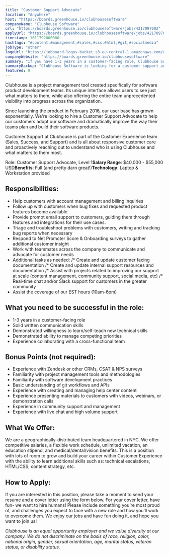 ```yaml
---
title: "Customer Support Advocate"
location: "Anywhere"
host: "https://boards.greenhouse.io/clubhousesoftware"
companyName: "Clubhouse Software"
url: "https://boards.greenhouse.io/clubhousesoftware/jobs/4217097002"
applyUrl: "https://boards.greenhouse.io/clubhousesoftware/jobs/4217097002#app"
timestamp: 1611792000000
hashtags: "#content,#management,#sales,#css,#html,#git,#socialmedia"
jobType: "other"
logoUrl: "https://jobboard-logos-bucket.s3.eu-central-1.amazonaws.com/clubhouse-software"
companyWebsite: "https://boards.greenhouse.io/clubhousesoftware"
summary: "If you have 1-3 years in a customer-facing role, Clubhouse Software has a job opening for a Customer Support Advocate"
summaryBackup: "Clubhouse Software is looking for a customer support advocate that has experience in: #content, #css, #html."
featured: 9
---
```


Clubhouse is a project management tool created specifically for software product development teams. Its unique interface allows users to see just what matters to them, while also offering the entire team unprecedented visibility into progress across the organization.

Since launching the product in February 2016, our user base has grown exponentially. We're looking to hire a Customer Support Advocate to help our customers adopt our software and dramatically improve the way their teams plan and build their software products. 

Customer Support at Clubhouse is part of the Customer Experience team (Sales, Success, and Support) and is all about responsive customer care and proactively reaching out to understand who is using Clubhouse and what matters to them most.

Role: Customer Support Advocate, Level 1**Salary Range**: $40,000 - $55,000 USD**Benefits**: Full (and pretty darn great!)**Technology**: Laptop & Workstation provided

## Responsibilities:

*   Help customers with account management and billing inquiries
*   Follow up with customers when bug fixes and requested product features become available
*   Provide prompt email support to customers, guiding them through features and integrations for their use cases.
*   Triage and troubleshoot problems with customers, writing and tracking bug reports when necessary
*   Respond to Net Promoter Score & Onboarding surveys to gather additional customer insight 
*   Work with teammates across the company to communicate and advocate for customer needs
*   Additional tasks as needed:
  /*   Create and update customer facing documentation
  /*   Create and update internal support resources and documentation
  /*   Assist with projects related to improving our support at scale (content management, community support, social media, etc)
  /*   Real-time chat and/or Slack support for customers in the greater community
*   Assist the coverage of our EST hours (10am-6pm)

## What you need to be successful in the role:

*   1-3 years in a customer-facing role
*   Solid written communication skills
*   Demonstrated willingness to learn/self-teach new technical skills
*   Demonstrated ability to manage competing priorities 
*   Experience collaborating with a cross-functional team 

## Bonus Points (not required):

*   Experience with Zendesk or other CRMs, CSAT & NPS surveys
*   Familiarity with project management tools and methodologies
*   Familiarity with software development practices
*   Basic understanding of git workflows and APIs
*   Experience with creating and managing help center content
*   Experience presenting materials to customers with videos, webinars, or demonstration calls
*   Experience in community support and management
*   Experience with live chat and high volume support

## What We Offer:

We are a geographically-distributed team headquartered in NYC. We offer competitive salaries, a flexible work schedule, unlimited vacation, an education stipend, and medical/dental/vision benefits. This is a position with lots of room to grow and build your career within Customer Experience with the ability to learn additional skills such as: technical escalations, HTML/CSS, content strategy, etc.

## How to Apply:

If you are interested in this position, please take a moment to send your resume and a cover letter using the form below. For your cover letter, have fun- we want to hire humans! Please include something you’re most proud of, and challenges you expect to face with a new role and how you’ll work to overcome them. We enjoy our jobs and have fun doing it, and hope you want to join us!

_Clubhouse is an equal opportunity employer and we value diversity at our company. We do not discriminate on the basis of race, religion, color, national origin, gender, sexual orientation, age, marital status, veteran status, or disability status._
